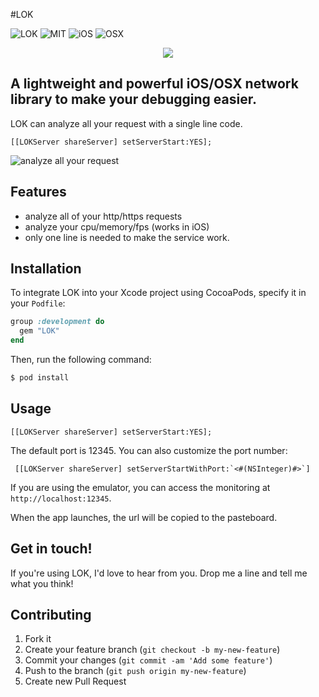 #LOK

![LOK](https://img.shields.io/badge/LOK-0.0.1-red.svg)
![MIT](https://img.shields.io/github/license/mashape/apistatus.svg)
![iOS](https://img.shields.io/badge/platform-iOS-LOK.svg)
![OSX](https://img.shields.io/badge/platform-OSX-LOK.svg)


<p align="center">
  <img src="http://ww3.sinaimg.cn/large/94053c2dgw1ezve6xzp7oj20dw0ku76t.jpg">
</p>

## A lightweight and powerful iOS/OSX network library to make your debugging easier.

LOK can analyze all your request with a single line code.
```objc
[[LOKServer shareServer] setServerStart:YES]; 
```


![analyze all your request](http://ww2.sinaimg.cn/large/94053c2dgw1ezs5od47l4j20xc0gv77b.jpg)

## Features

* analyze all of your http/https requests
* analyze your cpu/memory/fps (works in iOS)
* only one line is needed to make the service work.

## Installation
To integrate LOK into your Xcode project using CocoaPods, specify it in your `Podfile`:

```ruby
group :development do
  gem "LOK"
end
```

Then, run the following command:

```bash
$ pod install
```

## Usage

```objc
[[LOKServer shareServer] setServerStart:YES];
```

The default port is 12345. You can also customize the port number:

```objc
 [[LOKServer shareServer] setServerStartWithPort:`<#(NSInteger)#>`]
```

If you are using the emulator, you can access the monitoring at `http://localhost:12345`.

When the app launches, the url will be copied to the pasteboard.

## Get in touch!

If you're using LOK, I'd love to hear from you. Drop me a line and tell me what you think!

## Contributing

1. Fork it
2. Create your feature branch (`git checkout -b my-new-feature`)
3. Commit your changes (`git commit -am 'Add some feature'`)
4. Push to the branch (`git push origin my-new-feature`)
5. Create new Pull Request

